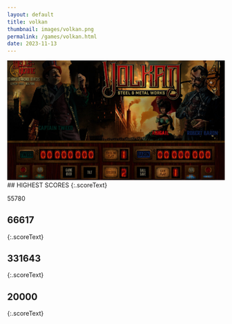 ```yaml
---
layout: default
title: volkan
thumbnail: images/volkan.png
permalink: /games/volkan.html
date: 2023-11-13
---
```


<img src="../images/volkan.png" class="gameThumbnail img-fluid mx-auto align-middle">
## HIGHEST SCORES
{:.scoreText}

55780

## 66617
{:.scoreText}


## 331643
{:.scoreText}


## 20000
{:.scoreText}


